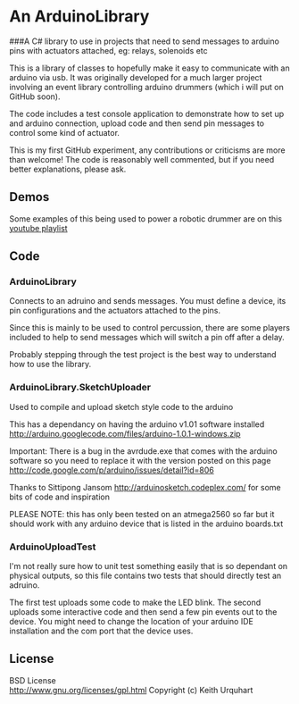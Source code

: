 # An ArduinoLibrary

###A C# library to use in projects that need to send messages to arduino pins with actuators attached, eg: relays, solenoids etc

This is a library of classes to hopefully make it easy to communicate with an arduino via usb.  It was originally developed for a much larger project involving an event library controlling arduino drummers (which i will put on GitHub soon).

The code includes a test console application to demonstrate how to set up and arduino connection, upload code and then send pin messages to control some kind of actuator.

This is my first GitHub experiment, any contributions or criticisms are more than welcome!  The code is reasonably well commented, but if you need better explanations, please ask.

## Demos

Some examples of this being used to power a robotic drummer are on this [youtube playlist](http://www.youtube.com/playlist?list=PLD92D7DB13BC6AF1A)

## Code

### ArduinoLibrary

Connects to an adruino and sends messages.  You must define a device, its pin configurations and the actuators attached to the pins.  

Since this is mainly to be used to control percussion, there are some players included to help to send messages which will switch a pin off after a delay.

Probably stepping through the test project is the best way to understand how to use the library.

### ArduinoLibrary.SketchUploader

Used to compile and upload sketch style code to the arduino

This has a dependancy on having the arduino v1.01 software installed
http://arduino.googlecode.com/files/arduino-1.0.1-windows.zip

Important: There is a bug in the avrdude.exe that comes with the arduino software
so you need to replace it with the version posted on this page
http://code.google.com/p/arduino/issues/detail?id=806

Thanks to Sittipong Jansom http://arduinosketch.codeplex.com/ for some bits of code and inspiration

PLEASE NOTE: this has only been tested on an atmega2560 so far but it should work with any arduino device that is listed in the arduino boards.txt

### ArduinoUploadTest

I'm not really sure how to unit test something easily that is so dependant on physical outputs, so this file contains two tests that should directly test an adruino.

The first test uploads some code to make the LED blink.  The second uploads some interactive code and then send a few pin events out to the device.  You might need to change the location of your arduino IDE installation and the com port that the device uses.

## License

BSD License  
http://www.gnu.org/licenses/gpl.html
Copyright (c) Keith Urquhart

